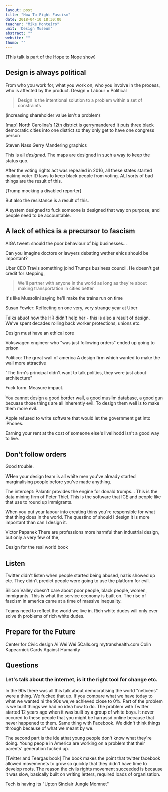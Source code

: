 ```yaml
---
layout: post
title: "How To Fight Fascism"
date: 2018-04-10 18:30:00
teacher: "Mike Monteiro"
unit: 'Design Museum'
abstract: ""
website: ""
thumb: ""
---
```


(This talk is part of the Hope to Nope show)

## Design is always political

From who you work for, what you work on, who you involve in the process, who is affected by the product. Design = Labour = Political

> Design is the intentional solution to a problem within a set of constraints

(increasing shareholder value isn't a problem)

[map]
North Carolina's 12th district is gerrymandered
It puts three black democratic cities into one district so they only get to have one congress person

Steven Nass Gerry Mandering graphics

This is all _designed_. The maps are designed in such a way to keep the status quo.

After the voting rights act was repealed in 2016, all these states started making voter ID laws to keep black people from voting. ALl sorts of bad things are the result of this.

[Trump mocking a disabled reporter]

But also the resistance is a result of this.

A system designed to fuck someone is designed that way on purpose, and people need to be accountable.

## A lack of ethics is a precursor to fascism

AIGA tweet: should the poor behaviour of big businesses...

Can you imagine doctors or lawyers debating wether ehics should be important?

Uber CEO Travis something joind Trumps business council. He doesn't get credit for stepping, 

> We'll partner with anyone in the world as long as they're about making transportation in cities better

It's like Mussolini saying he'll make the trains run on time

Susan Fowler: Reflecting on one very, very strange year at Uber

Talks abuot how the HR didn't help her - this is also a result of design. We've spent decades rolling back worker protections, unions etc. 

Design must have an ethical core

Vokswagen engineer who "was just following orders" ended up going to prison

Politico: The great wall of america
A design firm which wanted to make the wall more attractive

"The firm's principal didn't want to talk politics, they were just about architecture"

Fuck form. Measure impact.

You cannot design a good border wall, a good muslim database, a good gun becuase those things are all inherently evil. To design them well is to make them more evil.

Apple refused to write software that would let the government get into iPhones.

Earning your rent at the cost of someone else's livelihodd isn't a good way to live. 

## Don't follow orders

Good trouble. 

WHen your design team is all white men you've already started marginalising people before you've made anything.

The intercept: Palantir provides the engine for donald trumps...
This is the data mining firm of Peter Thiel. This is the software that ICE and people like that use to round up immigrants.

When you put your labour into creating thins you're responsible for what that thing does in the world. The questino of should I design it is more important than can I design it. 

Victor Papanek
There are professions more harmful than industrial design, but only a very few of the,

Design for the real world book

## Listen

Twitter didn't listen when people started being abused, nazis showed up etc. They didn't predict people were going to use the platform for evil.

Silicon Valley doesn't care about poor people, black people, women, immigrants. This is what the service economy is built on. The rise of fascism in america came at a time of massive inequality.

Teams need to reflect the world we live in. Rich white dudes will only ever solve th problems of rich white dudes.

## Prepare for the Future

Center for Civic design
Ai Wei Wei
5Calls.org
mytranshealth.com
Colin Kapearnick
Cards Against Humanity

## Questions

### Let's talk about the internet, is it the right tool for change etc.

In the 90s there was all this talk about democratising the world "neticens" were a thing. We fucked that up. If you compare what we have today to what we wanted ni the 90s we;ve achieved close to 0%. Part of the problem is we built things we had no idea how to do. The problem with Twitter started 12 years ago when it was built by a group of white boys. It never occured to these people that you might be harrassd online because that never happened to them. Same thing with Facebook. We didn't think things through because of what we meant by we. 

The second part is the ide athat young people don't know what they're doing. Young people in America are working on a problem that their parents' generation fucked up.

[Twitter and Teargas book]
The book makes the point that twitter facebook allowed movemenets to grow so quickly that they didn't have time to develop roots. The reason the civils rights movement succeeded is because it was slow, basically built on writing letters, required loads of organisation.

Tech is having its "Upton Sinclair Jungle Momnet"

